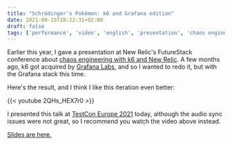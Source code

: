 ```yaml
---
title: "Schrödinger's Pokémon: k6 and Grafana edition"
date: 2021-09-15T18:22:31+02:00
draft: false
tags: ['performance', 'video', 'english', 'presentation', 'chaos engineering', 'k6.io', 'grafana', 'prometheus', 'observability']
---
```

Earlier this year, I gave a presentation at New Relic's FutureStack conference about [chaos engineering with k6 and New Relic](https://nicolevanderhoeven.com/blog/20210730-schrodingers-pokemon/). A few months ago, k6 got acquired by [Grafana Labs](https://grafana.com), and so I wanted to redo it, but with the Grafana stack this time.

Here's the result, and I think I like this iteration even better:

{{< youtube 2QHs_HEX7r0 >}}

I presented this talk at [TestCon Europe 2021](https://www.youtube.com/watch?v=jSgH3I8_ldk) today, although the audio sync issues were not great, so I recommend you watch the video above instead.

[Slides are here.](https://docs.google.com/presentation/d/11HakdG0w2RsOunVnD6qPkTfTPpBxtXFECK_ynSOBraE/edit)